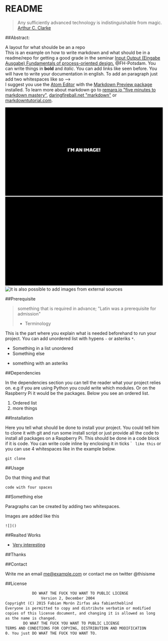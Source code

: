README
======


> Any sufficiently advanced technology is indistinguishable from magic.
> [Arthur C. Clarke](https://en.wikipedia.org/wiki/Arthur_C._Clarke)

##Abstract:  

A layout for what shoulde be an a repo  
This is an example on how to write markdown and what should be in a readme/repo for getting a good grade in the seminar [Input Output (Eingabe Ausgabe) Fundamentals of process-oriented design.](https://interface.fh-potsdam.de/eingabe-ausgabe/) @FH-Potsdam. You can write things in __bold__ and _italic_. You can add links like seen before. You will have to write your documentation in english. To add an paragraph just add two whitespaces like so -->  
I suggest you use the [Atom Editor](https://atom.io/) with the [Markdown Preview package](https://atom.io/packages/markdown-preview) installed. To learn more about markdown go to [remarq.io "five minutes to markdown mastery"](http://www.remarq.io/articles/five-minutes-to-markdown-mastery/), [daringfireball.net "markdown"](http://daringfireball.net/projects/markdown/) or [markdowntutorial.com](http://markdowntutorial.com/).


![You can add images](images/canvas.png)  
![and also gif animations](images/anim.gif)  
![it is also possible to add images from external sources](https://octodex.github.com/images/octobiwan.jpg)  

##Prerequisite  

>something that is required in advance; "Latin was a prerequisite for admission"  
> - Terminology

This is the part where you explain what is needed beforehand to run your project. You can add unordered list with hypens `-` or asteriks `*`.  

- Something in a list unordered
- Something else  
* something with an asteriks  


##Dependencies  

In the dependencies section you can tell the reader what your project relies on. e.g if you are using Python you could write which modules. Or on the Raspberry Pi it would be the packages. Below you see an ordered list.  

1. Ordered list  
2. more things  

##Installation  

Here you tell what should be done to install your project. You could tell him to clone it with git and run some install script or just provide all the code to install all packages on a Raspberry Pi. This should be done in a code block if it is code. You can write code inline by enclosing it in ticks \` ` like this` or you can use 4 whitespaces like in the example below.  

    git clone 



##Usage  

Do that thing and that

    code with four spaces

##Something else  

Paragraphs can be created by adding two whitespaces.  

Images are added like this  

    ![]()



##Realted Works  

- [Very interesting](http://example.com)  

##Thanks  

##Contact  

Write me an email <me@example.com> or contact me on twitter @thisisme  

##License  

                DO WHAT THE FUCK YOU WANT TO PUBLIC LICENSE
                    Version 2, December 2004
    Copyright (C) 2015 Fabian Morón Zirfas aka fabiantheblind
    Everyone is permitted to copy and distribute verbatim or modified
    copies of this license document, and changing it is allowed as long
    as the name is changed.
            DO WHAT THE FUCK YOU WANT TO PUBLIC LICENSE
    TERMS AND CONDITIONS FOR COPYING, DISTRIBUTION AND MODIFICATION
    0. You just DO WHAT THE FUCK YOU WANT TO.


